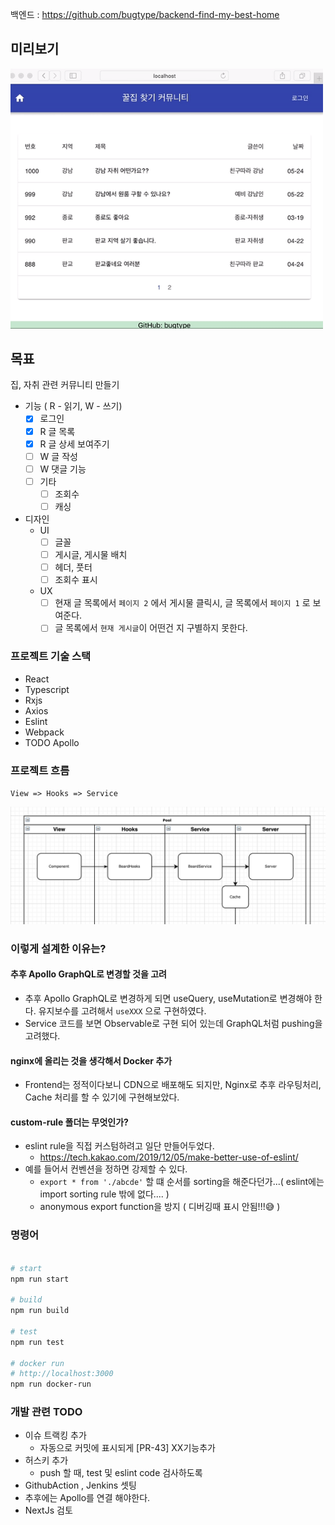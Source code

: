 백엔드 : https://github.com/bugtype/backend-find-my-best-home

## 미리보기

<img src="docs/preview.gif" width="500"  />

## 목표

집, 자취 관련 커뮤니티 만들기

- 기능 ( R - 읽기, W - 쓰기)
  - [x] 로그인
  - [x] R 글 목록
  - [x] R 글 상세 보여주기
  - [ ] W 글 작성
  - [ ] W 댓글 기능
  - [ ] 기타
    - [ ] 조회수
    - [ ] 캐싱
- 디자인
  - UI
    - [ ] 글꼴
    - [ ] 게시글, 게시물 배치
    - [ ] 헤더, 풋터
    - [ ] 조회수 표시
  - UX
    - [ ] 현재 글 목록에서 `페이지 2` 에서 게시물 클릭시, 글 목록에서 `페이지 1` 로 보여준다.
    - [ ] 글 목록에서 `현재 게시글`이 어떤건 지 구별하지 못한다.

### 프로젝트 기술 스택

- React
- Typescript
- Rxjs
- Axios
- Eslint
- Webpack
- TODO Apollo

### 프로젝트 흐름

`View => Hooks => Service`

![](docs/frontend-flow.png)

### 이렇게 설계한 이유는?

#### 추후 Apollo GraphQL로 변경할 것을 고려

- 추후 Apollo GraphQL로 변경하게 되면 useQuery, useMutation로 변경해야 한다. 유지보수를 고려해서 `useXXX` 으로 구현하였다.
- Service 코드를 보면 Observable로 구현 되어 있는데 GraphQL처럼 pushing을 고려했다.

#### nginx에 올리는 것을 생각해서 Docker 추가

- Frontend는 정적이다보니 CDN으로 배포해도 되지만, Nginx로 추후 라우팅처리, Cache 처리를 할 수 있기에 구현해보았다.
  
#### custom-rule 폴더는 무엇인가?

- eslint rule을 직접 커스텀하려고 일단 만들어두었다.
  - https://tech.kakao.com/2019/12/05/make-better-use-of-eslint/
- 예를 들어서 컨벤션을 정하면 강제할 수 있다.
  - `export * from './abcde'` 할 떄 순서를 sorting을 해준다던가...( eslint에는 import sorting rule 밖에 없다.... )
  - anonymous export function을 방지 ( 디버깅때 표시 안됨!!!😅 )
  
  


### 명령어

```sh

# start
npm run start

# build
npm run build

# test
npm run test

# docker run
# http://localhost:3000
npm run docker-run

```

### 개발 관련 TODO

- 이슈 트랙킹 추가
  - 자동으로 커밋에 표시되게 [PR-43] XX기능추가
- 허스키 추가
  - push 할 때, test 및 eslint code 검사하도록
- GithubAction , Jenkins 셋팅
- 추후에는 Apollo를 연결 해야한다.
- NextJs 검토
